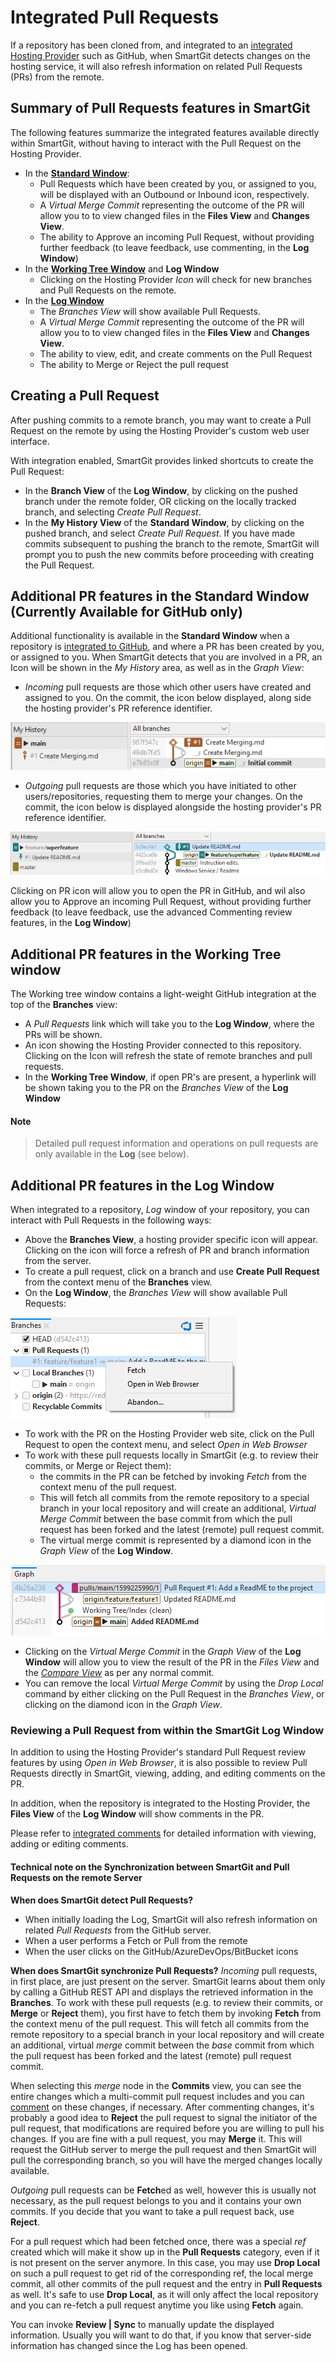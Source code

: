 # Integrated Pull Requests

If a repository has been cloned from, and integrated to an [integrated Hosting Provider](index.md) such as GitHub, when SmartGit detects changes on the hosting service, 
it will also refresh information on related Pull Requests (PRs) from the remote.

## Summary of Pull Requests features in SmartGit

The following features summarize the integrated features available directly within SmartGit, without having to interact with the Pull Request on the Hosting Provider.

- In the [**Standard Window**](#additional-pr-features-in-the-standard-window-currently-available-for-github-only):
  - Pull Requests which have been created by you, or assigned to you, will be displayed with an Outbound or Inbound icon, respectively.
  - A *Virtual Merge Commit* representing the outcome of the PR will allow you to to view changed files in the **Files View** and **Changes View**.
  - The ability to Approve an incoming Pull Request, without providing further feedback (to leave feedback, use commenting, in the **Log Window**)
- In the [**Working Tree Window**](#additional-pr-features-in-the-working-tree-window) and **Log Window**
  - Clicking on the Hosting Provider *Icon* will check for new branches and Pull Requests on the remote.
- In the [**Log Window**](#additional-pr-features-in-the-log-window)
  - The *Branches View* will show available Pull Requests.
  - A *Virtual Merge Commit* representing the outcome of the PR will allow you to to view changed files in the **Files View** and **Changes View**.
  - The ability to view, edit, and create comments on the Pull Request
  - The ability to Merge or Reject the pull request

## Creating a Pull Request
After pushing commits to a remote branch, you may want to create a Pull Request on the remote by using the Hosting Provider's custom web user interface.

With integration enabled, SmartGit provides linked shortcuts to create the Pull Request:
- In the **Branch View** of the **Log Window**, by clicking on the pushed branch under the remote folder, OR clicking on the locally tracked branch, and selecting *Create Pull Request*.
- In the **My History View** of the **Standard Window**, by clicking on the pushed branch, and select *Create Pull Request*.
  If you have made commits subsequent to pushing the branch to the remote, SmartGit will prompt you to push the new commits before proceeding with creating the Pull Request.

## Additional PR features in the Standard Window (Currently Available for GitHub only)

Additional functionality is available in the **Standard Window** when a repository is [integrated to GitHub](GitHub-integration.md), and where a PR has been created by you, or assigned to you.
When SmartGit detects that you are involved in a PR, an Icon will be shown in the *My History* area, as well as in the *Graph View*:

- *Incoming* pull requests are those which other users have created and assigned to you.
  On the commit, the icon below displayed, along side the hosting provider's PR reference identifier.

![Incoming Pull Request in the Standard Window](../images/Integrations-StandardWindow-IncomingPullRequest.png)

- *Outgoing* pull requests are those which you have initiated to other users/repositories, requesting them to merge your changes.
  On the commit, the icon below is displayed alongside the hosting provider's PR reference identifier.
  
![Outgoing Pull Request in the Standard Window](../images/Integrations-StandardWindow-OutgoingPullRequest.png)

Clicking on PR icon will allow you to open the PR in GitHub, and wil also allow you to Approve an incoming Pull Request, without providing further feedback (to leave feedback, use the advanced Commenting review features, in the **Log Window**)

## Additional PR features in the Working Tree window

The Working tree window contains a light-weight GitHub integration at the top of the **Branches** view:
- A *Pull Requests* link which will take you to the **Log Window**, where the PRs will be shown.
- An icon showing the Hosting Provider connected to this repository. Clicking on the Icon will refresh the state of remote branches and pull requests.
- In the **Working Tree Window**, if open PR's are present, a hyperlink will be shown taking you to the PR on the *Branches View* of the **Log Window**

#### Note

> Detailed pull request information and operations on pull requests are only available in the **Log** (see below).

## Additional PR features in the Log Window

When integrated to a repository, *Log* window of your repository, you can interact with Pull Requests in the following ways:

- Above the **Branches View**, a hosting provider specific icon will appear. Clicking on the icon will force a refresh of PR and branch information from the server.
- To create a pull request, click on a branch and use **Create Pull Request** from the context menu of the **Branches** view.
- On the **Log Window**, the *Branches View* will show available Pull Requests:

![Pull Requests under the Log Window Branches View](../images/Integrations-Branches-PullRequests.png)

- To work with the PR on the Hosting Provider web site, click on the Pull Request to open the context menu, and select *Open in Web Browser*
- To work with these pull requests locally in SmartGit (e.g. to review their commits, or Merge or Reject them):
  - the commits in the PR can be fetched by invoking *Fetch* from the context menu of the pull request. 
  - This will fetch all commits from the remote repository to a special branch in your local repository and will create an additional, *Virtual Merge Commit* between the base commit from which the pull request has been forked and the latest (remote) pull request commit.
  - The virtual merge commit is represented by a diamond icon in the *Graph View* of the **Log Window**.

![Pull Requests under the Log Window Branches View](../images/Integrations-PullRequest-VirtualMergeCommit.png)

  - Clicking on the *Virtual Merge Commit* in the *Graph View* of the **Log Window** will allow you to view the result of the PR in the *Files View* and the [*Compare View*](../GUI/Compare-View.md) as per any normal commit.
  - You can remove the local *Virtual Merge Commit* by using the *Drop Local* command by either clicking on the Pull Request in the *Branches View*, or clicking on the diamond icon in the *Graph View*.

### Reviewing a Pull Request from within the SmartGit Log Window

In addition to using the Hosting Provider's standard Pull Request review features by using *Open in Web Browser*, it is also possible to review Pull Requests directly in SmartGit, viewing, adding, and editing comments on the PR.

In addition, when the repository is integrated to the Hosting Provider, the **Files View** of the **Log Window** will show comments in the PR. 

Please refer to [integrated comments](Integrated-Comments.md) for detailed information with viewing, adding or editing comments.

#### Technical note on the Synchronization between SmartGit and Pull Requests on the remote Server

**When does SmartGit detect Pull Requests?**
- When initially loading the Log, SmartGit will also refresh information on related *Pull Requests* from the GitHub server.
- When a user performs a Fetch or Pull from the remote
- When the user clicks on the GitHub/AzureDevOps/BitBucket icons 

**When does SmartGit synchronize Pull Requests?**
*Incoming* pull requests, in first place, are just present on the server.
SmartGit learns about them only by calling a GitHub REST API and displays the retrieved information in the **Branches**. 
To work with these pull requests (e.g. to review their commits, or **Merge** or **Reject** them), you first have to fetch them by invoking **Fetch** from the context menu of the pull request. 
This will fetch all commits from the remote repository to a special branch in your local repository and will create an additional, virtual *merge* commit between the *base* commit from which the pull request has been forked and the latest (remote) pull request commit.

When selecting this *merge* node in the **Commits** view, you can see the entire changes which a multi-commit pull request includes and you can [comment](#comments) on these changes, if necessary. After commenting changes, it's probably a good idea to **Reject** the pull request to signal the initiator of the pull request, that modifications are required before you are willing to pull his changes. If you are fine with a pull request, you may **Merge** it. This will request the GitHub server to merge the pull request and then SmartGit will pull the corresponding branch, so you will have the merged changes locally available.

*Outgoing* pull requests can be **Fetch**ed as well, however this is usually not necessary, as the pull request belongs to you and it contains your own commits. If you decide that you want to take a pull request back, use **Reject**.

For a pull request which had been fetched once, there was a special *ref* created which will make it show up in the **Pull Requests** category, even if it is not present on the server anymore. In this case, you may use **Drop Local** on such a pull request to get rid of the corresponding ref, the local merge commit, all other commits of the pull request and the entry in **Pull Requests** as well. It's safe to use **Drop Local**, as it will only affect the local repository and you can re-fetch a pull request anytime you like using **Fetch** again.

You can invoke **Review \| Sync** to manually update the displayed information. 
Usually you will want to do that, if you know that server-side information has changed since the Log has been opened.


